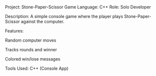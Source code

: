 Project: Stone-Paper-Scissor Game
Language: C++
Role: Solo Developer

Description:
A simple console game where the player plays Stone-Paper-Scissor against the computer.

Features:

Random computer moves

Tracks rounds and winner

Colored win/lose messages

Tools Used:
C++ (Console App)
